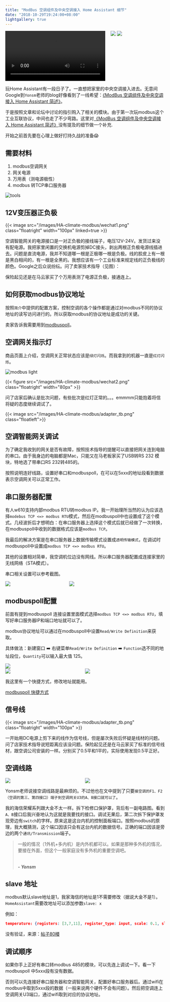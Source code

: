 ```yaml
---
title: "ModBus 空调组件及中央空调接入 Home Assistant 细节"
date: "2018-10-29T19:24:00+08:00"
lightgallery: true
---
```




<div style="width: 100%;display: flex;display: -webkit-flex;">
    <!-- <video style="width:480px;margin: 0 auto;display:block;" src="/images/HA-climate-modbus/siri.mp4" controls="controls"/> -->
    <div style="width:66%;">
        <video style="width:95%;" src="/posts/ha-climate-modbus/siri.mp4" controls="controls">
        </video>
    </div>
    <div style="width:32%;">
        <img src="/images/HA-climate-modbus/HA1.png"/>
        <img src="/images/HA-climate-modbus/HA2.png"/>
    </div>
</div>

玩Home Assistant有一段日子了。一直想把家里的中央空调接入进去。无意间Google到`Yonsm`老师的blog好像看到了一线希望：[《ModBus 空调组件及中央空调接入 Home Assistant 简述》][1]。

于是按照文章和论坛中讨论的指引购入了相关的模块。由于第一次玩modbus这个工业互联协议，中间也走了不少弯路。这里对[《ModBus 空调组件及中央空调接入 Home Assistant 简述》][1]没有提及的细节做一个补充.

开始之前首先要在心理上做好打持久战的准备😱️

<!--more-->

## 需要材料

1. modbus空调网关
2. 网关电源
3. 万用表（测电源极性）
4. modbus 转TCP串口服务器

![tools](/images/HA-climate-modbus/tools.jpeg "万用表")

## 12V变压器正负极

{{< image src="/images/HA-climate-modbus/wechat1.png" class="floatright" width="100px" linked=true >}}


空调智能网关的电源接口是一对正负极的接线端子，电压12V-24V。发货过来没有配电源。我把家里闲置的交换机电源剪掉DC接头，剥出两根正负极电源线插进去。问题是直流电源，我并不知道哪一根是正极哪一根是负极。线的胶皮上有一根是黑白相间的，有一根是全黑的。我想应该有一个工业标准来规定线的正负极线的颜色。Google之后众说纷纭。问了卖家技术指导（见图）：

保险起见还是在马云家买了个万用表测了电源正负极，接通连上。


## 如何获取modbus协议地址

按照`简介`中提供的配置方案，控制空调的各个操作都是通过对modbus不同的协议地址的读写访问进行的。所以获取modbus的协议地址是成功的关键。

卖家告诉我需要用到[modbuspoll][modbuspoll]。

## 空调网关指示灯

商品页面上介绍，空调网关正常状态应该是`绿灯闪烁`。而我拿到的机器一直是`红灯闪烁`。

![modbus light](/images/HA-climate-modbus/modbus_light.png)

{{< figure src="/images/HA-climate-modbus/wechat2.png" class="floatright" width="80px" >}}

问了店家后确认是批次问题，有些批次是红灯正常的。。。emmmm只能抱着将信将疑的态度继续调试了。



{{< image src="/images/HA-climate-modbus/adapter_tb.png" class="floatleft">}}
## 空调智能网关调试

为了确定我收到的网关是否有故障，按照技术指导的提醒可以直接把网关连到电脑的串口。由于我身边的电脑都是Mac，只能又在马老板家买了USB转RS 232 模块，特地选了带串口RS 232转485的。



按照说明连好线路，设置好串口和modbuspoll，在可以在5xxx的地址段看到数据表示空调网关可以正常工作。

## 串口服务器配置

有人w610支持内部modbus RTU转modbus IP。我一开始理所当然的认为应该选择`modebus TCP <=> modbus RTU`模式，然后在modbuspoll中也设置成了这个模式。几经波折后才想明白：在串口服务器上选择这个模式后就已经做了一次转换，在modbuspoll中收到的数据格式应该是`modbus TCP`。

我最后的解决方案是在串口服务器上数据传输模式设置成`透明传输模式`，在调试时modbuspoll中设置成`modbus TCP <=> modbus RTU`。

其他的设置相对简单，我空调机位边没有网线。所以串口服务器配置成连接家里的无线网络（STA模式）。

串口相关设置可以参考截图。

<div style="width: 100%;display: flex;display: -webkit-flex;">
<div style="width: 40%" ><img src="/images/HA-climate-modbus/modbus_server_config_1.png" /> </div>
<div style="width: 48%" ><img src="/images/HA-climate-modbus/modbus_server_config_2.png" /> </div>
</div>


## modbuspoll配置

前面有提到modbuspoll 连接设置里面模式选择`modbus TCP <=> modbus RTU`，填写好串口服务器IP和端口地址就可以了。

modbus协议地址可以通过在modbuspoll中设置`Read/Write Definition`来获取。

具体做法：新建窗口 ➡️️ 右键菜单`Read/Write Definition` ➡️️  `Function`选不同的地址段位，`Quantity`可以输入最大值 125。

<div style="width: 100%;display: flex;display: -webkit-flex; flex-wrap: wrap;">
    <div style="width: 100%"><img src="/images/HA-climate-modbus/modbuspoll1.jpeg"></div>
    <div style="width: 50%"><img src="/images/HA-climate-modbus/modbuspoll2.jpeg"></div>
    <div  style="width: 50%"><img src="/images/HA-climate-modbus/modbuspoll3.jpeg"></div>
</div>

我这里有一个快捷方式，修改地址就能用。

[modbuspoll 快捷方式](/files/Modbus-Poll测试数据.rar)


## 信号线


{{< image src="/images/HA-climate-modbus/adapter_tb.png" class="floatright" width="100px" >}}

一开始用DC电源上剪下来的线作为信号线，但是屡次失败后怀疑是线材的问题。问了店家技术指导说短距离应该没问题。保险起见还是在马云家买了标准的信号线材，跟空调公司安装的一样。分别买了0.5平和1平的，实际使用发现0.5平正好。

## 空调线路

<div style="width: 100%;display: flex;display: -webkit-flex; flex-wrap: wrap;">
    <div style="width: 50%"><img src="/images/HA-climate-modbus/circuit_diagram.jpeg"></div>
    <div  style="width: 50%"><img src="/images/HA-climate-modbus/interface.jpeg"></div>
</div>

Yonsm老师说接空调线路是最麻烦的。不过他也在文中提到了只要`接空调的F1、F2（空调的第三、第四接口）端子到空调网关U3的A、B接口就可以了`。

我的海信荣耀系列跟大金不太一样。拆下检修口保护罩，背后有一副电路图。看到`A、B`接口后我兴奋地认为这就是我要找的接口。调试无果后，第二次拆下保护罩发现旁边有`switch`的字样。原来这是这台内机的控制面板端口。按照modbus的原理，我大概猜测，这个端口因该只会有这台内机的数据信号。正确的端口因该是旁边的两个`通讯/Transmission`端子。

<blockquote cite="https://bbs.hassbian.com/forum.php?mod=redirect&goto=findpost&ptid=3581&pid=89367">
一般的情况（1外机+多内机）是内外机都可以。如果是那种多外机的情况，要接在外面，但这个一般家庭没有多外机的重要空调吧。
<br /><br /><br />
<strong><cite>- Yonsm</cite></strong>
</blockquote>

## slave 地址

modbus默认slave地址是1，我家海信的地址是1不需要修改（据说大金不是1）。`HomeAssistant`需要改地址可以添加参数`slave: x`

例如：

```json
temperature: {registers: [3,7,11], register_type: input, scale: 0.1, slave: 3}
```

没有验证，来源：[帖子80楼](https://bbs.hassbian.com/forum.php?mod=redirect&goto=findpost&ptid=3581&pid=125911)

## 调试顺序

如果你手上正好有串口转modbus 485的模块，可以先连上调试一下。看一下modbuspoll 中5xxx段有没有数据。

否则可以先连接好串口服务器和空调智能网关，配置好串口服务器后。通过wifi在modbus中取到5xxx段的数据（一般来说两个硬件不会有问题）。然后把空调连上空调网关U3端口，通过wifi取到对应的协议地址。

[1]: https://yonsm.github.io/modbus/
[modbuspoll]: https://www.modbustools.com/modbus_poll.html
